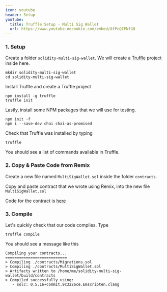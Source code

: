 ```yaml
---
icon: youtube
header: Setup
youTube:
  title: Truffle Setup - Multi Sig Wallet
  url: https://www.youtube-nocookie.com/embed/8fPcQIPNfG8
---
```


### 1. Setup

Create a folder `solidity-multi-sig-wallet`. We will create a <a href="https://www.trufflesuite.com/docs/truffle/overview" alt="Truffle" target="__blank">Truffle</a> project inside here.

```shell
mkdir solidity-multi-sig-wallet
cd solidity-multi-sig-wallet
```

Install Truffle and create a Truffle project

```shell
npm install -g truffle
truffle init
```

Lastly, install some NPM packages that we will use for testing.

```shell
npm init -f
npm i --save-dev chai chai-as-promised
```

Check that Truffle was installed by typing

```shell
truffle
```

You should see a list of commands available in Truffle.

### 2. Copy & Paste Code from Remix

Create a new file named `MultiSigWallet.sol` inside the folder `contracts`.

Copy and paste contract that we wrote using Remix, into the new file `MultiSigWallet.sol`

Code for the contract is <a alt="code" href="https://github.com/t4sk/solidity-multi-sig-wallet/blob/master/contracts/MultiSigWallet.sol" target="__blank">here</a>

### 3. Compile

Let's quickly check that our code compiles. Type

```shell
truffle compile
```

You should see a message like this

```shell
Compiling your contracts...
===========================
> Compiling ./contracts/Migrations.sol
> Compiling ./contracts/MultiSigWallet.sol
> Artifacts written to /home/me/solidity-multi-sig-wallet/build/contracts
> Compiled successfully using:
   - solc: 0.5.16+commit.9c3226ce.Emscripten.clang
```
